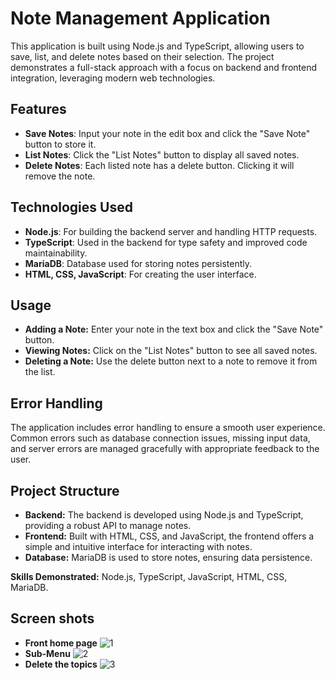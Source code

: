 # Note Management Application

This application is built using Node.js and TypeScript, allowing users to save, list, and delete notes based on their selection. The project demonstrates a full-stack approach with a focus on backend and frontend integration, leveraging modern web technologies.

## Features

- **Save Notes**: Input your note in the edit box and click the "Save Note" button to store it.
- **List Notes**: Click the "List Notes" button to display all saved notes.
- **Delete Notes**: Each listed note has a delete button. Clicking it will remove the note.

## Technologies Used

- **Node.js**: For building the backend server and handling HTTP requests.
- **TypeScript**: Used in the backend for type safety and improved code maintainability.
- **MariaDB**: Database used for storing notes persistently.
- **HTML, CSS, JavaScript**: For creating the user interface.

## Usage

- **Adding a Note:** Enter your note in the text box and click the "Save Note" button.
- **Viewing Notes:** Click on the "List Notes" button to see all saved notes.
- **Deleting a Note:** Use the delete button next to a note to remove it from the list.

## Error Handling

The application includes error handling to ensure a smooth user experience. Common errors such as database connection issues, missing input data, and server errors are managed gracefully with appropriate feedback to the user.

## Project Structure

- **Backend:** The backend is developed using Node.js and TypeScript, providing a robust API to manage notes.
- **Frontend:** Built with HTML, CSS, and JavaScript, the frontend offers a simple and intuitive interface for interacting with notes.
- **Database:** MariaDB is used to store notes, ensuring data persistence.

**Skills Demonstrated:** Node.js, TypeScript, JavaScript, HTML, CSS, MariaDB.
## Screen shots
- **Front home page**
![1](https://github.com/user-attachments/assets/21a409a6-1d92-4cf0-b708-fc3ced84cf93)
- **Sub-Menu**
![2](https://github.com/user-attachments/assets/c47e2a8a-c85f-4776-9432-8dd9153171fd)
- **Delete the topics**
![3](https://github.com/user-attachments/assets/8795a557-b46d-400f-8e88-fbfb2b2c5816)

